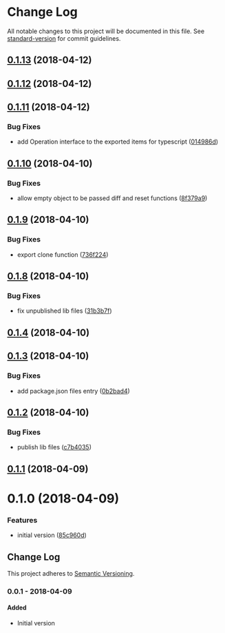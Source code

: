 # Change Log

All notable changes to this project will be documented in this file. See [standard-version](https://github.com/conventional-changelog/standard-version) for commit guidelines.

<a name="0.1.13"></a>

## [0.1.13](https://github.com/ozum/resettable/compare/v0.1.12...v0.1.13) (2018-04-12)

<a name="0.1.12"></a>

## [0.1.12](https://github.com/ozum/resettable/compare/v0.1.11...v0.1.12) (2018-04-12)

<a name="0.1.11"></a>

## [0.1.11](https://github.com/ozum/resettable/compare/v0.1.10...v0.1.11) (2018-04-12)

### Bug Fixes

* add Operation interface to the exported items for typescript ([014986d](https://github.com/ozum/resettable/commit/014986d))

<a name="0.1.10"></a>

## [0.1.10](https://github.com/ozum/resettable/compare/v0.1.9...v0.1.10) (2018-04-10)

### Bug Fixes

* allow empty object to be passed diff and reset functions ([8f379a9](https://github.com/ozum/resettable/commit/8f379a9))

<a name="0.1.9"></a>

## [0.1.9](https://github.com/ozum/resettable/compare/v0.1.8...v0.1.9) (2018-04-10)

### Bug Fixes

* export clone function ([736f224](https://github.com/ozum/resettable/commit/736f224))

<a name="0.1.8"></a>

## [0.1.8](https://github.com/ozum/resettable/compare/v0.1.4...v0.1.8) (2018-04-10)

### Bug Fixes

* fix unpublished lib files ([31b3b7f](https://github.com/ozum/resettable/commit/31b3b7f))

<a name="0.1.4"></a>

## [0.1.4](https://github.com/ozum/resettable/compare/v0.1.3...v0.1.4) (2018-04-10)

<a name="0.1.3"></a>

## [0.1.3](https://github.com/ozum/resettable/compare/v0.1.2...v0.1.3) (2018-04-10)

### Bug Fixes

* add package.json files entry ([0b2bad4](https://github.com/ozum/resettable/commit/0b2bad4))

<a name="0.1.2"></a>

## [0.1.2](https://github.com/ozum/resettable/compare/v0.1.1...v0.1.2) (2018-04-10)

### Bug Fixes

* publish lib files ([c7b4035](https://github.com/ozum/resettable/commit/c7b4035))

<a name="0.1.1"></a>

## [0.1.1](https://github.com/ozum/resettable/compare/v0.1.0...v0.1.1) (2018-04-09)

<a name="0.1.0"></a>

# 0.1.0 (2018-04-09)

### Features

* initial version ([85c960d](https://github.com/ozum/resettable/commit/85c960d))

<!-- Titles: Added, Changed, Deprecated, Removed, Fixed, Security -->

## Change Log

This project adheres to [Semantic Versioning](http://semver.org/).

### 0.0.1 - 2018-04-09

#### Added

* Initial version
